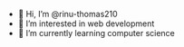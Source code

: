 - 👋 Hi, I’m @rinu-thomas210
- 👀 I’m interested in web development
- 🌱 I’m currently learning computer science

<!---
rinu-thomas210/rinu-thomas210 is a ✨ special ✨ repository because its `README.md` (this file) appears on your GitHub profile.
You can click the Preview link to take a look at your changes.
--->
